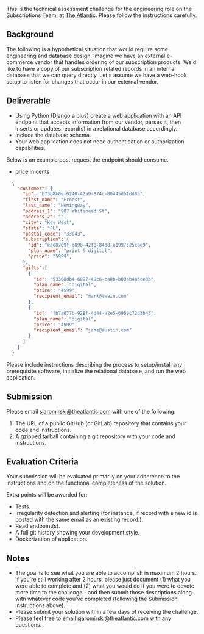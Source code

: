 This is the technical assessment challenge for the engineering role on the Subscriptions Team, at [The Atlantic](https://www.theatlantic.com). Please follow the instructions carefully.

## Background
The following is a hypothetical situation that would require some engineering and database design. Imagine we have an external e-commerce vendor that handles ordering of our subscription products. We'd like to have a copy of our subscription related records in an internal database that we can query directly. Let's assume we have a web-hook setup to listen for changes that occur in our external vendor.

## Deliverable
* Using Python (Django a plus) create a web application with an API endpoint that accepts information from our vendor, parses it, then inserts or updates record(s) in a relational database accordingly.
* Include the database schema.
* Your web application does not need authentication or authorization capabilities.

Below is an example post request the endpoint should consume.
* price in cents

```json
  {
    "customer": {
      "id": "b73b8b0e-0240-42a9-874c-00445d51dd8a",
      "first_name": "Ernest",
      "last_name": "Hemingway",
      "address_1": "907 Whitehead St",
      "address_2": "",
      "city": "Key West",
      "state": "FL",
      "postal_code": "33043",
      "subscription": {
        "id": "eac8709f-d898-42f0-84d8-a1997c25cae9",
        "plan_name": "print & digital",
        "price": "5999",
      },    
      "gifts":[
        {
          "id": "53368db4-6097-49c6-ba8b-b00ab4a3ce3b",
          "plan_name": "digital",
          "price": "4999",
          "recipient_email": "mark@twain.com"
        },
        {
          "id": "fb7a077b-928f-4d44-a2e5-6969c72d3b45",
          "plan_name": "digital",
          "price": "4999",
          "recipient_email": "jane@austin.com"
        }
      ]
    }
  }
```
Please include instructions describing the process to setup/install any prerequisite software, initialize the relational database, and run the web application.

## Submission
Please email [sjaromirski@theatlantic.com](mailto:sjaromirski@theatlantic.com) with one of the following:
1. The URL of a public GitHub (or GitLab) repository that contains your code and instructions.
1. A gzipped tarball containing a git repository with your code and instructions.

## Evaluation Criteria
Your submission will be evaluated primarily on your adherence to the instructions and on the functional completeness of the solution.

Extra points will be awarded for:
* Tests.
* Irregularity detection and alerting (for instance, if record with a new id is posted with the same email as an existing record.).
* Read endpoint(s).
* A full git history showing your development style.
* Dockerization of application.

## Notes
* The goal is to see what you are able to accomplish in maximum 2 hours. If you're still working after 2 hours, please just document (1) what you were able to complete and (2) what you would do if you were to devote more time to the challenge - and then submit those descriptions along with whatever code you've completed (following the Submission instructions above).
* Please submit your solution within a few days of receiving the challenge.
* Please feel free to email [sjaromirski@theatlantic.com](mailto:sjaromirski@theatlantic.com) with any questions.